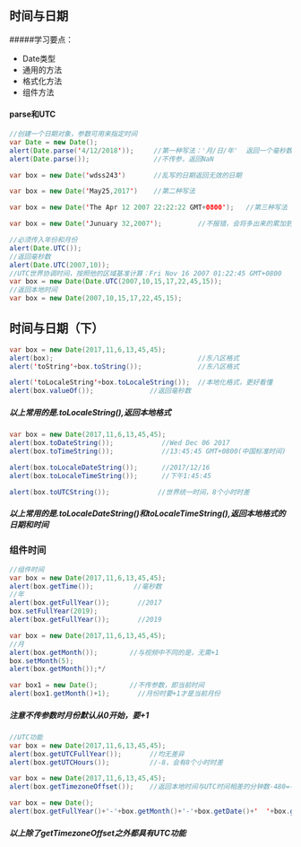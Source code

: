 ## 时间与日期

#####学习要点：

- Date类型
- 通用的方法
- 格式化方法
- 组件方法

#### parse和UTC
```java
//创建一个日期对象，参数可用来指定时间
var Date = new Date();
alert(Date.parse('4/12/2018'));     //第一种写法：'月/日/年'  返回一个毫秒数
alert(Date.parse());                //不传参，返回NaN

var box = new Date('wdss243')       //乱写的日期返回无效的日期

var box = new Date('May25,2017')    //第二种写法

var box = new Date('The Apr 12 2007 22:22:22 GMT+0800');   //第三种写法

var box = new Date('Junuary 32,2007');         //不报错，会将多出来的累加到下一个月
```

```java
//必须传入年份和月份
alert(Date.UTC());
//返回毫秒数
alert(Date.UTC(2007,10));
//UTC世界协调时间，按照他的区域基准计算：Fri Nov 16 2007 01:22:45 GMT+0800
var box = new Date(Date.UTC(2007,10,15,17,22,45,15));
//返回本地时间
var box = new Date(2007,10,15,17,22,45,15);
```

## 时间与日期（下）

```java
var box = new Date(2017,11,6,13,45,45);
alert(box);                                    //东八区格式
alert('toString'+box.toString());              //东八区格式

alert('toLocaleString'+box.toLocaleString());  //本地化格式，更好看懂
alert(box.valueOf());              //返回毫秒数
```

##### 以上常用的是.toLocaleString(),返回本地格式

```java
var box = new Date(2017,11,6,13,45,45);
alert(box.toDateString());            //Wed Dec 06 2017
alert(box.toTimeString());            //13:45:45 GMT+0800(中国标准时间)

alert(box.toLocaleDateString());      //2017/12/16
alert(box.toLocaleTimeString());      //下午1:45:45

alert(box.toUTCString());            //世界统一时间，8个小时时差
```

##### 以上常用的是.toLocaleDateString()和toLocaleTimeString(),返回本地格式的日期和时间

### 组件时间

```java
//组件时间
var box = new Date(2017,11,6,13,45,45);
alert(box.getTime());          //毫秒数
//年
alert(box.getFullYear());       //2017
box.setFullYear(2019);
alert(box.getFullYear());       //2019
```

```java
var box = new Date(2017,11,6,13,45,45);
//月
alert(box.getMonth());        //与视频中不同的是，无需+1
box.setMonth(5);
alert(box.getMonth());*/

var box1 = new Date();        //不传参数，即当前时间
alert(box1.getMonth()+1);       //月份时要+1才是当前月份
```

##### 注意不传参数时月份默认从0开始，要+1

```java
//UTC功能
var box = new Date(2017,11,6,13,45,45);
alert(box.getUTCFullYear());       //均无差异
alert(box.getUTCHours());          //-8，会有8个小时时差
```

```java
var box = new Date(2017,11,6,13,45,45);
alert(box.getTimezoneOffset());    //返回本地时间与UTC时间相差的分钟数-480=-8*60

var box = new Date();
alert(box.getFullYear()+'-'+box.getMonth()+'-'+box.getDate()+'  '+box.getHours()+':'+box.getMinutes()+':'+box.getSeconds());
```

##### 以上除了getTimezoneOffset之外都具有UTC功能